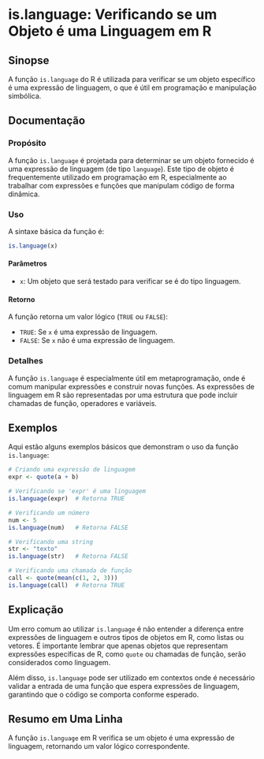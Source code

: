 <!--
Meta Description: # is.language: Verificando se um Objeto é uma Linguagem em R ## Sinopse A função `is.language` do R é utilizada para verificar se um objeto específico...
Meta Keywords: language, uma, linguagem, função, que
-->

# is.language: Verificando se um Objeto é uma Linguagem em R

## Sinopse
A função `is.language` do R é utilizada para verificar se um objeto específico é uma expressão de linguagem, o que é útil em programação e manipulação simbólica.

## Documentação
### Propósito
A função `is.language` é projetada para determinar se um objeto fornecido é uma expressão de linguagem (de tipo `language`). Este tipo de objeto é frequentemente utilizado em programação em R, especialmente ao trabalhar com expressões e funções que manipulam código de forma dinâmica.

### Uso
A sintaxe básica da função é:

```R
is.language(x)
```

#### Parâmetros
- `x`: Um objeto que será testado para verificar se é do tipo linguagem.

#### Retorno
A função retorna um valor lógico (`TRUE` ou `FALSE`):
- `TRUE`: Se `x` é uma expressão de linguagem.
- `FALSE`: Se `x` não é uma expressão de linguagem.

### Detalhes
A função `is.language` é especialmente útil em metaprogramação, onde é comum manipular expressões e construir novas funções. As expressões de linguagem em R são representadas por uma estrutura que pode incluir chamadas de função, operadores e variáveis.

## Exemplos
Aqui estão alguns exemplos básicos que demonstram o uso da função `is.language`:

```R
# Criando uma expressão de linguagem
expr <- quote(a + b)

# Verificando se 'expr' é uma linguagem
is.language(expr)  # Retorna TRUE

# Verificando um número
num <- 5
is.language(num)   # Retorna FALSE

# Verificando uma string
str <- "texto"
is.language(str)   # Retorna FALSE

# Verificando uma chamada de função
call <- quote(mean(c(1, 2, 3)))
is.language(call)  # Retorna TRUE
```

## Explicação
Um erro comum ao utilizar `is.language` é não entender a diferença entre expressões de linguagem e outros tipos de objetos em R, como listas ou vetores. É importante lembrar que apenas objetos que representam expressões específicas de R, como `quote` ou chamadas de função, serão considerados como linguagem.

Além disso, `is.language` pode ser utilizado em contextos onde é necessário validar a entrada de uma função que espera expressões de linguagem, garantindo que o código se comporta conforme esperado.

## Resumo em Uma Linha
A função `is.language` em R verifica se um objeto é uma expressão de linguagem, retornando um valor lógico correspondente.